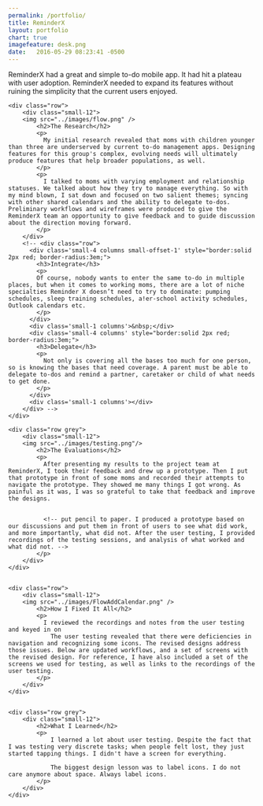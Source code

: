 ```yaml
---
permalink: /portfolio/
title: ReminderX
layout: portfolio
chart: true
imagefeature: desk.png
date:   2016-05-29 08:23:41 -0500
---
```

ReminderX had a great and simple to-do mobile app. It had hit a plateau with user adoption. ReminderX needed to expand its features without ruining the simplicity that the current users enjoyed.
<div class="container port-container">

    <div class="row">
        <div class="small-12">
        <img src="../images/flow.png" />
            <h2>The Research</h2>
            <p>
              My initial research revealed that moms with children younger than three are underserved by current to-do management apps. Designing features for this group's complex, evolving needs will ultimately produce features that help broader populations, as well.
            </p>
            <p>
              I talked to moms with varying employment and relationship statuses. We talked about how they try to manage everything. So with my mind blown, I sat down and focused on two salient themes; syncing with other shared calendars and the ability to delegate to-dos.  Preliminary workflows and wireframes were produced to give the ReminderX team an opportunity to give feedback and to guide discussion about the direction moving forward.
            </p>
        </div>
        <!-- <div class="row">
          <div class='small-4 columns small-offset-1' style="border:solid 2px red; border-radius:3em;">
            <h3>Integrate</h3>
            <p>
            Of course, nobody wants to enter the same to-do in multiple places, but when it comes to working moms, there are a lot of niche specialties Reminder X doesn’t need to try to dominate: pumping schedules, sleep training schedules, a!er-school activity schedules, Outlook calendars etc.
            </p>
          </div>
          <div class='small-1 columns'>&nbsp;</div>
          <div class='small-4 columns' style="border:solid 2px red; border-radius:3em;">
            <h3>Delegate</h3>
            <p>
              Not only is covering all the bases too much for one person, so is knowing the bases that need coverage. A parent must be able to delegate to-dos and remind a partner, caretaker or child of what needs to get done.
            </p>
          </div>
          <div class='small-1 columns'></div>
        </div> -->
    </div>

    <div class="row grey">
        <div class="small-12">
        <img src="../images/testing.png"/>
            <h2>The Evaluations</h2>
            <p>
              After presenting my results to the project team at ReminderX, I took their feedback and drew up a prototype. Then I put that prototype in front of some moms and recorded their attempts to navigate the prototype. They showed me many things I got wrong. As painful as it was, I was so grateful to take that feedback and improve the designs.


              <!-- put pencil to paper. I produced a prototype based on our discussions and put them in front of users to see what did work, and more importantly, what did not. After the user testing, I provided recordings of the testing sessions, and analysis of what worked and what did not. -->
            </p>
        </div>
    </div>


    <div class="row">
        <div class="small-12">
        <img src="../images/FlowAddCalendar.png" />
            <h2>How I Fixed It All</h2>
            <p>
              I reviewed the recordings and notes from the user testing and keyed in on
                The user testing revealed that there were deficiencies in navigation and recognizing some icons. The revised designs address those issues. Below are updated workflows, and a set of screens with the revised design. For reference, I have also included a set of the screens we used for testing, as well as links to the recordings of the user testing.
            </p>
        </div>
    </div>


    <div class="row grey">
        <div class="small-12">
            <h2>What I Learned</h2>
            <p>
                I learned a lot about user testing. Despite the fact that I was testing very discrete tasks; when people felt lost, they just started tapping things. I didn't have a screen for everything.

                The biggest design lesson was to label icons. I do not care anymore about space. Always label icons.
            </p>
        </div>
    </div>
</div>
